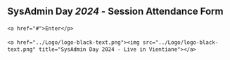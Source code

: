 ## SysAdmin Day ***2024*** - Session Attendance Form

<p align="center">

    <a href="#">Enter</p>

    <a href="../Logo/logo-black-text.png"><img src="../Logo/logo-black-text.png" title="SysAdmin Day 2024 - Live in Vientiane"></a>
</p>


